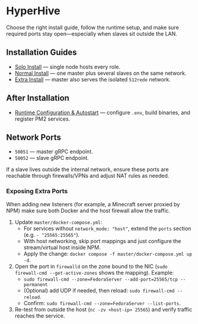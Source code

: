 # HyperHive
Choose the right install guide, follow the runtime setup, and make sure required ports stay open—especially when slaves sit outside the LAN.

## Installation Guides
- [Solo Install](SOLO-INSTALL.md) — single node hosts every role.
- [Normal Install](NORMAL-INSTALL.md) — one master plus several slaves on the same network.
- [Extra Install](EXTRA-INSTALL.md) — master also serves the isolated `512rede` network.

## After Installation
- [Runtime Configuration & Autostart](RUNTIME-SETUP.md) — configure `.env`, build binaries, and register PM2 services.

## Network Ports
- `50051` — master gRPC endpoint.
- `50052` — slave gRPC endpoint.

If a slave lives outside the internal network, ensure these ports are reachable through firewalls/VPNs and adjust NAT rules as needed.

### Exposing Extra Ports
When adding new listeners (for example, a Minecraft server proxied by NPM) make sure both Docker and the host firewall allow the traffic.

1. Update `master/docker-compose.yml`:
   - For services without `network_mode: "host"`, extend the `ports` section (e.g. `- "25565:25565"`).
   - With host networking, skip port mappings and just configure the stream/virtual host inside NPM.
   - Apply the change: `docker compose -f master/docker-compose.yml up -d`.
2. Open the port in `firewalld` on the zone bound to the NIC (`sudo firewall-cmd --get-active-zones` shows the mapping). Example:
   - `sudo firewall-cmd --zone=FedoraServer --add-port=25565/tcp --permanent`
   - (Optional) add UDP if needed, then reload: `sudo firewall-cmd --reload`.
   - Confirm: `sudo firewall-cmd --zone=FedoraServer --list-ports`.
3. Re-test from outside the host (`nc -zv <host-ip> 25565`) and verify traffic reaches the service.
